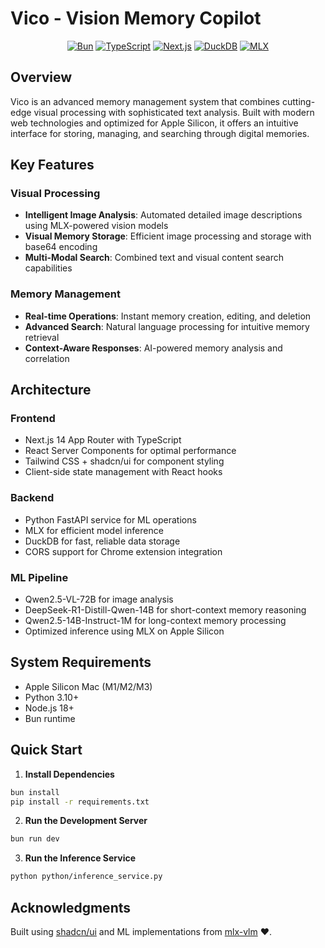 # Vico - Vision Memory Copilot

<div align="center">

[![Bun](https://img.shields.io/badge/Bun-000000?style=for-the-badge&logo=bun)](https://bun.sh/)
[![TypeScript](https://img.shields.io/badge/TypeScript-3178C6?style=for-the-badge&logo=typescript&logoColor=white)](https://www.typescriptlang.org/)
[![Next.js](https://img.shields.io/badge/Next.js%2014-black?style=for-the-badge&logo=next.js)](https://nextjs.org/)
[![DuckDB](https://img.shields.io/badge/Duckdb-000000?style=for-the-badge&logo=Duckdb&logoColor=yellow)](https://duckdb.org/)
[![MLX](https://img.shields.io/badge/MLX-F80000?style=for-the-badge&logo=Apple&logoColor=white)](https://github.com/ml-explore/mlx)

</div>

## Overview

Vico is an advanced memory management system that combines cutting-edge visual processing with sophisticated text analysis. Built with modern web technologies and optimized for Apple Silicon, it offers an intuitive interface for storing, managing, and searching through digital memories.

## Key Features

### Visual Processing
- **Intelligent Image Analysis**: Automated detailed image descriptions using MLX-powered vision models
- **Visual Memory Storage**: Efficient image processing and storage with base64 encoding
- **Multi-Modal Search**: Combined text and visual content search capabilities

### Memory Management
- **Real-time Operations**: Instant memory creation, editing, and deletion
- **Advanced Search**: Natural language processing for intuitive memory retrieval
- **Context-Aware Responses**: AI-powered memory analysis and correlation

## Architecture

### Frontend
- Next.js 14 App Router with TypeScript
- React Server Components for optimal performance
- Tailwind CSS + shadcn/ui for component styling
- Client-side state management with React hooks

### Backend
- Python FastAPI service for ML operations
- MLX for efficient model inference
- DuckDB for fast, reliable data storage
- CORS support for Chrome extension integration

### ML Pipeline
- Qwen2.5-VL-72B for image analysis
- DeepSeek-R1-Distill-Qwen-14B for short-context memory reasoning
- Qwen2.5-14B-Instruct-1M for long-context memory processing
- Optimized inference using MLX on Apple Silicon

## System Requirements

- Apple Silicon Mac (M1/M2/M3)
- Python 3.10+
- Node.js 18+
- Bun runtime

## Quick Start

1. **Install Dependencies**

```bash
bun install
pip install -r requirements.txt
```

2. **Run the Development Server**

```bash
bun run dev
```

3. **Run the Inference Service**

```bash
python python/inference_service.py
```

## Acknowledgments

Built using [shadcn/ui](https://ui.shadcn.com/) and ML implementations from [mlx-vlm](https://github.com/Blaizzy/mlx-vlm) ❤️.
